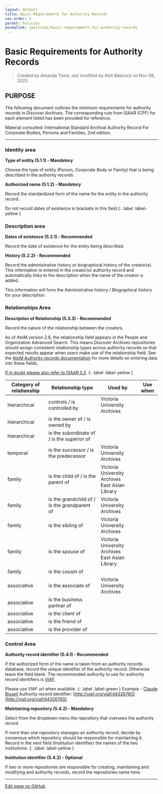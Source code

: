 ```yaml
---
layout: default
title: Basic Requirements for Authority Records
nav_order: 2
parent: Policies
permalink: /policies/basic-requirements-for-authority-records
---
```


# Basic Requirements for Authority Records
> Created by Amanda Tome, last modified by Kelli Babcock on Nov 08, 2023

## PURPOSE
The following document outlines the minimum requirements for authority records in *Discover Archives*. The corresponding rule from ISAAR (CPF) for each element listed has been provided for reference.

Material consulted: International Standard Archival Authority Record For Corporate Bodies, Persons and Families, 2nd edition.

---

### Identity area

**Type of entity (5.1.1) - Mandatory**

Choose the type of entity (Person, Corporate Body or Family) that is being described in the authority records.

**Authorized name (5.1.2) - Mandatory**

Record the standardized form of the name for the entity in the authority record.

Do not record dates of existence in brackets in this field
{: .label .label-yellow }

### Description area

**Dates of existence (5.2.1) - Recommended**

Record the date of existence for the entity being described.

**History (5.2.2) - Recommended**

Record the administrative history or biographical history of the creator(s). This information is entered in the creator(s) authority record and automatically links to the description when the name of the creator is added.

This information will form the Administrative history / Biographical history for your description.

### Relationships Area

**Description of Relationship (5.3.3) - Recommended**

Record the nature of the relationship between the creators.

As of AtoM version 2.6, the relationship field appears in the People and Organization Advanced Search. This means Discover Archives repositories should assign consistent relationship types across authority records so that expected results appear when users make use of the relationship field. See the [AtoM Authority records documentation](https://www.accesstomemory.org/en/docs/latest/user-manual/add-edit-content/authority-records/) for more details on entering data into these fields.

[If in doubt please also refer to ISAAR 5.3](https://www.ica.org/sites/default/files/CBPS_Guidelines_ISAAR_Second-edition_EN.pdf).
{: .label .label-yellow }

| **Category of relationship** | **Relationship type**                        | **Used by**                                        | **Use when** |
|------------------------------|----------------------------------------------|----------------------------------------------------|--------------|
| hierarchical                 | controls / is controlled by                  | Victoria University Archives                       |              |
| hierarchical                 | is the owner of / is owned by                |                                                    |              |
| hierarchical                 | is the subordinate of / is the superior of   |                                                    |              |
| temporal                     | is the successor / is the predecessor        | Victoria University Archives                       |              |
| family                       | is the child of / is the parent of           | Victoria University Archives<br>East Asian Library |              |
| family                       | is the grandchild of / is the grandparent of | Victoria University Archives                       |              |
| family                       | is the sibling of                            | Victoria University Archives                       |              |
| family                       | is the spouse of                             | Victoria University Archives<br>East Asian Library |              |
| family                       | is the cousin of                             |                                                    |              |
| associative                  | is the associate of                          | Victoria University Archives                       |              |
| associative                  | is the business partner of                   |                                                    |              |
| associative                  | is the client of                             |                                                    |              |
| associative                  | is the friend of                             |                                                    |              |
| associative                  | is the provider of                           |                                                    |              |

### Control Area

**Authority record identifier (5.4.1) - Recommended**

If the authorized form of the name is taken from an authority records database, record the unique identifier of the authority record. Otherwise leave the field blank. The recommended authority to use for authority record identifiers is [VIAF](https://viaf.org/).

Please use VIAF url when available.
{: .label .label-green }
Example - [Claude Bissell](https://discoverarchives.library.utoronto.ca/index.php/bissell-claude-3)
Authority record identifier: [http://viaf.org/viaf/44326760](http://viaf.org/viaf/44326760)

**Maintaining repository (5.4.2) - Mandatory**

Select from the dropdown menu the repository that oversees the authority record

If more than one repository manages an authority record, decide by consensus which repository should be responsible for maintaining it. Record in the next field (Institution identifier) the names of the two institutions.
{: .label .label-yellow }

**Institution identifier (5.4.2) - Optional**

If two or more repositories are responsible for creating, maintaining and modifying and authority records, record the repositories name here.

---

[Edit page on GitHub]()